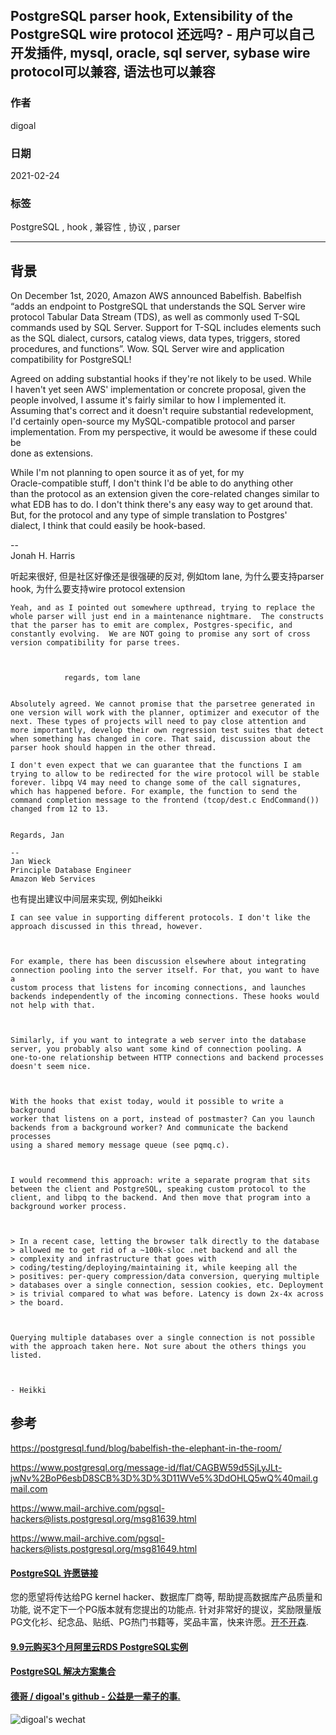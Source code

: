 ## PostgreSQL parser hook, Extensibility of the PostgreSQL wire protocol 还远吗? - 用户可以自己开发插件, mysql, oracle, sql server, sybase wire protocol可以兼容, 语法也可以兼容  
            
### 作者            
digoal            
            
### 日期            
2021-02-24            
            
### 标签            
PostgreSQL , hook , 兼容性 , 协议 , parser           
            
----            
            
## 背景    
  
On December 1st, 2020, Amazon AWS announced Babelfish. Babelfish “adds an endpoint to PostgreSQL that understands the SQL Server wire protocol Tabular Data Stream (TDS), as well as commonly used T-SQL commands used by SQL Server. Support for T-SQL includes elements such as the SQL dialect, cursors, catalog views, data types, triggers, stored procedures, and functions”. Wow. SQL Server wire and application compatibility for PostgreSQL!  
      
Agreed on adding substantial hooks if they're not likely to be used. While  
I haven't yet seen AWS' implementation or concrete proposal, given the  
people involved, I assume it's fairly similar to how I implemented it.  
Assuming that's correct and it doesn't require substantial redevelopment,  
I'd certainly open-source my MySQL-compatible protocol and parser  
implementation. From my perspective, it would be awesome if these could be  
done as extensions.  
  
While I'm not planning to open source it as of yet, for my  
Oracle-compatible stuff, I don't think I'd be able to do anything other  
than the protocol as an extension given the core-related changes similar to  
what EDB has to do. I don't think there's any easy way to get around that.  
But, for the protocol and any type of simple translation to Postgres'  
dialect, I think that could easily be hook-based.  
  
--   
Jonah H. Harris  
  
听起来很好, 但是社区好像还是很强硬的反对, 例如tom lane, 为什么要支持parser hook, 为什么要支持wire protocol extension  
  
```  
Yeah, and as I pointed out somewhere upthread, trying to replace the  
whole parser will just end in a maintenance nightmare.  The constructs  
that the parser has to emit are complex, Postgres-specific, and  
constantly evolving.  We are NOT going to promise any sort of cross  
version compatibility for parse trees.  
  
  
  
			regards, tom lane  
		  
```  
  
```
Absolutely agreed. We cannot promise that the parsetree generated in one version will work with the planner, optimizer and executor of the next. These types of projects will need to pay close attention and more importantly, develop their own regression test suites that detect when something has changed in core. That said, discussion about the parser hook should happen in the other thread.

I don't even expect that we can guarantee that the functions I am trying to allow to be redirected for the wire protocol will be stable forever. libpq V4 may need to change some of the call signatures, which has happened before. For example, the function to send the command completion message to the frontend (tcop/dest.c EndCommand()) changed from 12 to 13.


Regards, Jan

--
Jan Wieck
Principle Database Engineer
Amazon Web Services
```
  
也有提出建议中间层来实现, 例如heikki  
  
```  
I can see value in supporting different protocols. I don't like the   
approach discussed in this thread, however.  
  
  
  
For example, there has been discussion elsewhere about integrating   
connection pooling into the server itself. For that, you want to have a   
custom process that listens for incoming connections, and launches   
backends independently of the incoming connections. These hooks would   
not help with that.  
  
  
  
Similarly, if you want to integrate a web server into the database   
server, you probably also want some kind of connection pooling. A   
one-to-one relationship between HTTP connections and backend processes   
doesn't seem nice.  
  
  
  
With the hooks that exist today, would it possible to write a background   
worker that listens on a port, instead of postmaster? Can you launch   
backends from a background worker? And communicate the backend processes   
using a shared memory message queue (see pqmq.c).  
  
  
  
I would recommend this approach: write a separate program that sits   
between the client and PostgreSQL, speaking custom protocol to the   
client, and libpq to the backend. And then move that program into a   
background worker process.  
  
  
  
> In a recent case, letting the browser talk directly to the database  
> allowed me to get rid of a ~100k-sloc .net backend and all the  
> complexity and infrastructure that goes with  
> coding/testing/deploying/maintaining it, while keeping all the  
> positives: per-query compression/data conversion, querying multiple  
> databases over a single connection, session cookies, etc. Deployment  
> is trivial compared to what was before. Latency is down 2x-4x across  
> the board.  
  
  
  
Querying multiple databases over a single connection is not possible   
with the approach taken here. Not sure about the others things you listed.  
  
  
  
- Heikki  
```  
  
  
  
## 参考  
https://postgresql.fund/blog/babelfish-the-elephant-in-the-room/  
  
https://www.postgresql.org/message-id/flat/CAGBW59d5SjLyJLt-jwNv%2BoP6esbD8SCB%3D%3D%3D11WVe5%3DdOHLQ5wQ%40mail.gmail.com  
  
https://www.mail-archive.com/pgsql-hackers@lists.postgresql.org/msg81639.html  
  
https://www.mail-archive.com/pgsql-hackers@lists.postgresql.org/msg81649.html  
  
  
  
  
  
  
#### [PostgreSQL 许愿链接](https://github.com/digoal/blog/issues/76 "269ac3d1c492e938c0191101c7238216")
您的愿望将传达给PG kernel hacker、数据库厂商等, 帮助提高数据库产品质量和功能, 说不定下一个PG版本就有您提出的功能点. 针对非常好的提议，奖励限量版PG文化衫、纪念品、贴纸、PG热门书籍等，奖品丰富，快来许愿。[开不开森](https://github.com/digoal/blog/issues/76 "269ac3d1c492e938c0191101c7238216").  
  
  
#### [9.9元购买3个月阿里云RDS PostgreSQL实例](https://www.aliyun.com/database/postgresqlactivity "57258f76c37864c6e6d23383d05714ea")
  
  
#### [PostgreSQL 解决方案集合](https://yq.aliyun.com/topic/118 "40cff096e9ed7122c512b35d8561d9c8")
  
  
#### [德哥 / digoal's github - 公益是一辈子的事.](https://github.com/digoal/blog/blob/master/README.md "22709685feb7cab07d30f30387f0a9ae")
  
  
![digoal's wechat](../pic/digoal_weixin.jpg "f7ad92eeba24523fd47a6e1a0e691b59")
  
